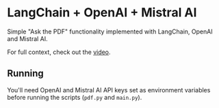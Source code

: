 # LangChain + OpenAI + Mistral AI

Simple "Ask the PDF" functionality implemented with LangChain, OpenAI and Mistral AI.

For full context, check out the [video](https://www.youtube.com/watch?v=KsGN_3IfRfs).

## Running

You'll need OpenAI and Mistral AI API keys set as environment variables before running the scripts (`pdf.py` and `main.py`).
